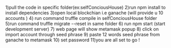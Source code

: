 1)pull the code in specific folder(ex:selfConciousHouse)
2)run npm install to install dependencies
3)open local blockchian i.e ganache (will provide u 10 accounts )
4) run command truffle compile in selfConciousHouse folder
5)run  command truffle migrate --reset in same folder
6) run npm start (start development server)
7) web page will show metamask popup 
8) click on import account through seed phrase
9) paste  12 words seed phrase from ganache to metamask
10) set password
11)you are all set to go !



